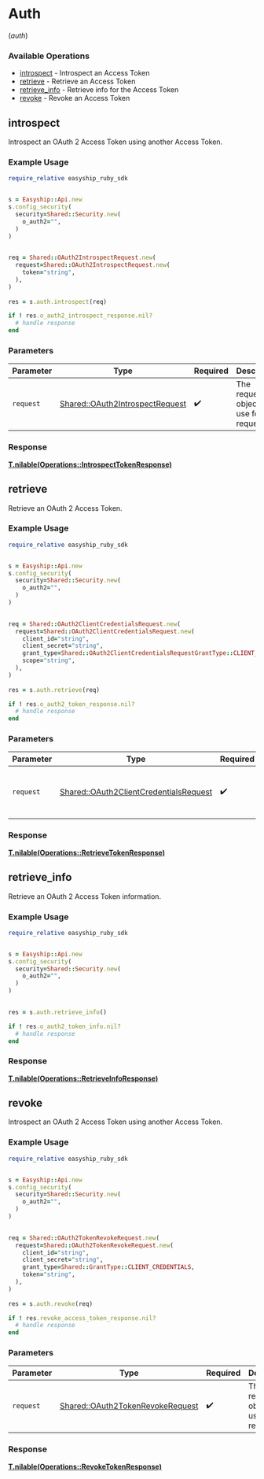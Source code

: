 # Auth
(*auth*)

### Available Operations

* [introspect](#introspect) - Introspect an Access Token
* [retrieve](#retrieve) - Retrieve an Access Token
* [retrieve_info](#retrieve_info) - Retrieve info for the Access Token
* [revoke](#revoke) - Revoke an Access Token

## introspect

Introspect an OAuth 2 Access Token using another Access Token.


### Example Usage

```ruby
require_relative easyship_ruby_sdk


s = Easyship::Api.new
s.config_security(
  security=Shared::Security.new(
    o_auth2="",
  )
)

   
req = Shared::OAuth2IntrospectRequest.new(
  request=Shared::OAuth2IntrospectRequest.new(
    token="string",
  ),
)
    
res = s.auth.introspect(req)

if ! res.o_auth2_introspect_response.nil?
  # handle response
end

```

### Parameters

| Parameter                                                                         | Type                                                                              | Required                                                                          | Description                                                                       |
| --------------------------------------------------------------------------------- | --------------------------------------------------------------------------------- | --------------------------------------------------------------------------------- | --------------------------------------------------------------------------------- |
| `request`                                                                         | [Shared::OAuth2IntrospectRequest](../../models/shared/oauth2introspectrequest.md) | :heavy_check_mark:                                                                | The request object to use for the request.                                        |


### Response

**[T.nilable(Operations::IntrospectTokenResponse)](../../models/operations/introspecttokenresponse.md)**


## retrieve

Retrieve an OAuth 2 Access Token.


### Example Usage

```ruby
require_relative easyship_ruby_sdk


s = Easyship::Api.new
s.config_security(
  security=Shared::Security.new(
    o_auth2="",
  )
)

   
req = Shared::OAuth2ClientCredentialsRequest.new(
  request=Shared::OAuth2ClientCredentialsRequest.new(
    client_id="string",
    client_secret="string",
    grant_type=Shared::OAuth2ClientCredentialsRequestGrantType::CLIENT_CREDENTIALS,
    scope="string",
  ),
)
    
res = s.auth.retrieve(req)

if ! res.o_auth2_token_response.nil?
  # handle response
end

```

### Parameters

| Parameter                                                                                       | Type                                                                                            | Required                                                                                        | Description                                                                                     |
| ----------------------------------------------------------------------------------------------- | ----------------------------------------------------------------------------------------------- | ----------------------------------------------------------------------------------------------- | ----------------------------------------------------------------------------------------------- |
| `request`                                                                                       | [Shared::OAuth2ClientCredentialsRequest](../../models/shared/oauth2clientcredentialsrequest.md) | :heavy_check_mark:                                                                              | The request object to use for the request.                                                      |


### Response

**[T.nilable(Operations::RetrieveTokenResponse)](../../models/operations/retrievetokenresponse.md)**


## retrieve_info

Retrieve an OAuth 2 Access Token information.


### Example Usage

```ruby
require_relative easyship_ruby_sdk


s = Easyship::Api.new
s.config_security(
  security=Shared::Security.new(
    o_auth2="",
  )
)

    
res = s.auth.retrieve_info()

if ! res.o_auth2_token_info.nil?
  # handle response
end

```


### Response

**[T.nilable(Operations::RetrieveInfoResponse)](../../models/operations/retrieveinforesponse.md)**


## revoke

Introspect an OAuth 2 Access Token using another Access Token.


### Example Usage

```ruby
require_relative easyship_ruby_sdk


s = Easyship::Api.new
s.config_security(
  security=Shared::Security.new(
    o_auth2="",
  )
)

   
req = Shared::OAuth2TokenRevokeRequest.new(
  request=Shared::OAuth2TokenRevokeRequest.new(
    client_id="string",
    client_secret="string",
    grant_type=Shared::GrantType::CLIENT_CREDENTIALS,
    token="string",
  ),
)
    
res = s.auth.revoke(req)

if ! res.revoke_access_token_response.nil?
  # handle response
end

```

### Parameters

| Parameter                                                                           | Type                                                                                | Required                                                                            | Description                                                                         |
| ----------------------------------------------------------------------------------- | ----------------------------------------------------------------------------------- | ----------------------------------------------------------------------------------- | ----------------------------------------------------------------------------------- |
| `request`                                                                           | [Shared::OAuth2TokenRevokeRequest](../../models/shared/oauth2tokenrevokerequest.md) | :heavy_check_mark:                                                                  | The request object to use for the request.                                          |


### Response

**[T.nilable(Operations::RevokeTokenResponse)](../../models/operations/revoketokenresponse.md)**

